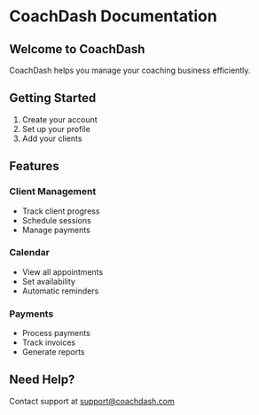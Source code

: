 # CoachDash Documentation

## Welcome to CoachDash
CoachDash helps you manage your coaching business efficiently.

## Getting Started
1. Create your account
2. Set up your profile
3. Add your clients 

## Features
### Client Management
- Track client progress
- Schedule sessions
- Manage payments

### Calendar
- View all appointments
- Set availability
- Automatic reminders

### Payments
- Process payments
- Track invoices
- Generate reports

## Need Help?
Contact support at support@coachdash.com
